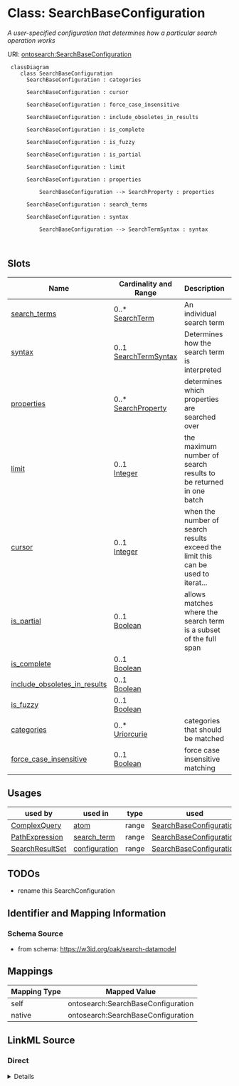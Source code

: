 

# Class: SearchBaseConfiguration


_A user-specified configuration that determines how a particular search operation works_





URI: [ontosearch:SearchBaseConfiguration](https://w3id.org/oak/search-datamodel/SearchBaseConfiguration)




```{mermaid}
 classDiagram
    class SearchBaseConfiguration
      SearchBaseConfiguration : categories
        
      SearchBaseConfiguration : cursor
        
      SearchBaseConfiguration : force_case_insensitive
        
      SearchBaseConfiguration : include_obsoletes_in_results
        
      SearchBaseConfiguration : is_complete
        
      SearchBaseConfiguration : is_fuzzy
        
      SearchBaseConfiguration : is_partial
        
      SearchBaseConfiguration : limit
        
      SearchBaseConfiguration : properties
        
          SearchBaseConfiguration --> SearchProperty : properties
        
      SearchBaseConfiguration : search_terms
        
      SearchBaseConfiguration : syntax
        
          SearchBaseConfiguration --> SearchTermSyntax : syntax
        
      
```




<!-- no inheritance hierarchy -->


## Slots

| Name | Cardinality and Range | Description | Inheritance |
| ---  | --- | --- | --- |
| [search_terms](search_terms.md) | 0..* <br/> [SearchTerm](SearchTerm.md) | An individual search term | direct |
| [syntax](syntax.md) | 0..1 <br/> [SearchTermSyntax](SearchTermSyntax.md) | Determines how the search term is interpreted | direct |
| [properties](properties.md) | 0..* <br/> [SearchProperty](SearchProperty.md) | determines which properties are searched over | direct |
| [limit](limit.md) | 0..1 <br/> [Integer](Integer.md) | the maximum number of search results to be returned in one batch | direct |
| [cursor](cursor.md) | 0..1 <br/> [Integer](Integer.md) | when the number of search results exceed the limit this can be used to iterat... | direct |
| [is_partial](is_partial.md) | 0..1 <br/> [Boolean](Boolean.md) | allows matches where the search term is a subset of the full span | direct |
| [is_complete](is_complete.md) | 0..1 <br/> [Boolean](Boolean.md) |  | direct |
| [include_obsoletes_in_results](include_obsoletes_in_results.md) | 0..1 <br/> [Boolean](Boolean.md) |  | direct |
| [is_fuzzy](is_fuzzy.md) | 0..1 <br/> [Boolean](Boolean.md) |  | direct |
| [categories](categories.md) | 0..* <br/> [Uriorcurie](Uriorcurie.md) | categories that should be matched | direct |
| [force_case_insensitive](force_case_insensitive.md) | 0..1 <br/> [Boolean](Boolean.md) | force case insensitive matching | direct |





## Usages

| used by | used in | type | used |
| ---  | --- | --- | --- |
| [ComplexQuery](ComplexQuery.md) | [atom](atom.md) | range | [SearchBaseConfiguration](SearchBaseConfiguration.md) |
| [PathExpression](PathExpression.md) | [search_term](search_term.md) | range | [SearchBaseConfiguration](SearchBaseConfiguration.md) |
| [SearchResultSet](SearchResultSet.md) | [configuration](configuration.md) | range | [SearchBaseConfiguration](SearchBaseConfiguration.md) |






## TODOs

* rename this SearchConfiguration

## Identifier and Mapping Information







### Schema Source


* from schema: https://w3id.org/oak/search-datamodel





## Mappings

| Mapping Type | Mapped Value |
| ---  | ---  |
| self | ontosearch:SearchBaseConfiguration |
| native | ontosearch:SearchBaseConfiguration |





## LinkML Source

<!-- TODO: investigate https://stackoverflow.com/questions/37606292/how-to-create-tabbed-code-blocks-in-mkdocs-or-sphinx -->

### Direct

<details>
```yaml
name: SearchBaseConfiguration
description: A user-specified configuration that determines how a particular search
  operation works
todos:
- rename this SearchConfiguration
from_schema: https://w3id.org/oak/search-datamodel
attributes:
  search_terms:
    name: search_terms
    description: An individual search term. The syntax is determined by the syntax
      slot
    comments:
    - This slot is optional when the configuration is used to parameterize multiple
      searches
    - If multiple terms are provided this is treated as a union query
    from_schema: https://w3id.org/oak/search-datamodel
    rank: 1000
    multivalued: true
    domain_of:
    - SearchBaseConfiguration
    range: SearchTerm
  syntax:
    name: syntax
    description: Determines how the search term is interpreted
    from_schema: https://w3id.org/oak/search-datamodel
    rank: 1000
    domain_of:
    - SearchBaseConfiguration
    range: SearchTermSyntax
  properties:
    name: properties
    description: determines which properties are searched over
    from_schema: https://w3id.org/oak/search-datamodel
    rank: 1000
    multivalued: true
    domain_of:
    - SearchBaseConfiguration
    range: SearchProperty
  limit:
    name: limit
    description: the maximum number of search results to be returned in one batch
    from_schema: https://w3id.org/oak/search-datamodel
    rank: 1000
    domain_of:
    - SearchBaseConfiguration
    range: integer
  cursor:
    name: cursor
    description: when the number of search results exceed the limit this can be used
      to iterate through results
    from_schema: https://w3id.org/oak/search-datamodel
    rank: 1000
    domain_of:
    - SearchBaseConfiguration
    - SearchResultSet
    range: integer
  is_partial:
    name: is_partial
    description: allows matches where the search term is a subset of the full span
    from_schema: https://w3id.org/oak/search-datamodel
    rank: 1000
    domain_of:
    - SearchBaseConfiguration
    range: boolean
  is_complete:
    name: is_complete
    deprecated: use is_partial
    from_schema: https://w3id.org/oak/search-datamodel
    rank: 1000
    domain_of:
    - SearchBaseConfiguration
    range: boolean
  include_obsoletes_in_results:
    name: include_obsoletes_in_results
    deprecated: use properties to explicitly list properties
    from_schema: https://w3id.org/oak/search-datamodel
    rank: 1000
    domain_of:
    - SearchBaseConfiguration
    range: boolean
  is_fuzzy:
    name: is_fuzzy
    from_schema: https://w3id.org/oak/search-datamodel
    rank: 1000
    domain_of:
    - SearchBaseConfiguration
    range: boolean
  categories:
    name: categories
    description: categories that should be matched
    from_schema: https://w3id.org/oak/search-datamodel
    rank: 1000
    multivalued: true
    domain_of:
    - SearchBaseConfiguration
    range: uriorcurie
  force_case_insensitive:
    name: force_case_insensitive
    description: force case insensitive matching
    from_schema: https://w3id.org/oak/search-datamodel
    rank: 1000
    domain_of:
    - SearchBaseConfiguration
    range: boolean

```
</details>

### Induced

<details>
```yaml
name: SearchBaseConfiguration
description: A user-specified configuration that determines how a particular search
  operation works
todos:
- rename this SearchConfiguration
from_schema: https://w3id.org/oak/search-datamodel
attributes:
  search_terms:
    name: search_terms
    description: An individual search term. The syntax is determined by the syntax
      slot
    comments:
    - This slot is optional when the configuration is used to parameterize multiple
      searches
    - If multiple terms are provided this is treated as a union query
    from_schema: https://w3id.org/oak/search-datamodel
    rank: 1000
    multivalued: true
    alias: search_terms
    owner: SearchBaseConfiguration
    domain_of:
    - SearchBaseConfiguration
    range: SearchTerm
  syntax:
    name: syntax
    description: Determines how the search term is interpreted
    from_schema: https://w3id.org/oak/search-datamodel
    rank: 1000
    alias: syntax
    owner: SearchBaseConfiguration
    domain_of:
    - SearchBaseConfiguration
    range: SearchTermSyntax
  properties:
    name: properties
    description: determines which properties are searched over
    from_schema: https://w3id.org/oak/search-datamodel
    rank: 1000
    multivalued: true
    alias: properties
    owner: SearchBaseConfiguration
    domain_of:
    - SearchBaseConfiguration
    range: SearchProperty
  limit:
    name: limit
    description: the maximum number of search results to be returned in one batch
    from_schema: https://w3id.org/oak/search-datamodel
    rank: 1000
    alias: limit
    owner: SearchBaseConfiguration
    domain_of:
    - SearchBaseConfiguration
    range: integer
  cursor:
    name: cursor
    description: when the number of search results exceed the limit this can be used
      to iterate through results
    from_schema: https://w3id.org/oak/search-datamodel
    rank: 1000
    alias: cursor
    owner: SearchBaseConfiguration
    domain_of:
    - SearchBaseConfiguration
    - SearchResultSet
    range: integer
  is_partial:
    name: is_partial
    description: allows matches where the search term is a subset of the full span
    from_schema: https://w3id.org/oak/search-datamodel
    rank: 1000
    alias: is_partial
    owner: SearchBaseConfiguration
    domain_of:
    - SearchBaseConfiguration
    range: boolean
  is_complete:
    name: is_complete
    deprecated: use is_partial
    from_schema: https://w3id.org/oak/search-datamodel
    rank: 1000
    alias: is_complete
    owner: SearchBaseConfiguration
    domain_of:
    - SearchBaseConfiguration
    range: boolean
  include_obsoletes_in_results:
    name: include_obsoletes_in_results
    deprecated: use properties to explicitly list properties
    from_schema: https://w3id.org/oak/search-datamodel
    rank: 1000
    alias: include_obsoletes_in_results
    owner: SearchBaseConfiguration
    domain_of:
    - SearchBaseConfiguration
    range: boolean
  is_fuzzy:
    name: is_fuzzy
    from_schema: https://w3id.org/oak/search-datamodel
    rank: 1000
    alias: is_fuzzy
    owner: SearchBaseConfiguration
    domain_of:
    - SearchBaseConfiguration
    range: boolean
  categories:
    name: categories
    description: categories that should be matched
    from_schema: https://w3id.org/oak/search-datamodel
    rank: 1000
    multivalued: true
    alias: categories
    owner: SearchBaseConfiguration
    domain_of:
    - SearchBaseConfiguration
    range: uriorcurie
  force_case_insensitive:
    name: force_case_insensitive
    description: force case insensitive matching
    from_schema: https://w3id.org/oak/search-datamodel
    rank: 1000
    alias: force_case_insensitive
    owner: SearchBaseConfiguration
    domain_of:
    - SearchBaseConfiguration
    range: boolean

```
</details>